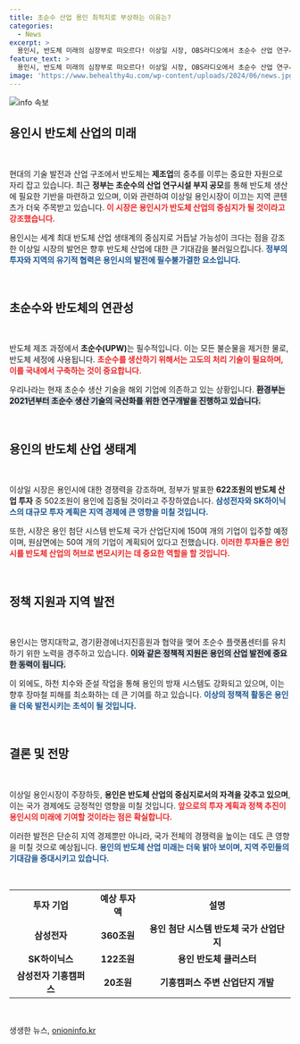 ```yaml
---
title: 초순수 산업 용인 최적지로 부상하는 이유는?
categories:
  - News
excerpt: >
  용인시, 반도체 미래의 심장부로 떠오르다! 이상일 시장, OBS라디오에서 초순수 산업 연구시설 유치의 입지 강점을 강조하며 622조원의 투자 계획과 150여 개 기업 유치 소식 전해. 클릭하고 자세한 내용을 확인하세요!
feature_text: >
  용인시, 반도체 미래의 심장부로 떠오르다! 이상일 시장, OBS라디오에서 초순수 산업 연구시설 유치의 입지 강점을 강조하며 622조원의 투자 계획과 150여 개 기업 유치 소식 전해. 클릭하고 자세한 내용을 확인하세요!
image: 'https://www.behealthy4u.com/wp-content/uploads/2024/06/news.jpg'
---
```


<p><img src="https://www.behealthy4u.com/wp-content/uploads/2024/06/news.jpg" alt="info 속보" /></p>

<h2 data-ke-size="size26">용인시 반도체 산업의 미래</h2>

<p data-ke-size="size16">&nbsp;</p>

<p>현대의 기술 발전과 산업 구조에서 반도체는 <b>제조업</b>의 중추를 이루는 중요한 자원으로 자리 잡고 있습니다. 최근 <strong>정부는 초순수의 산업 연구시설 부지 공모</strong>를 통해 반도체 생산에 필요한 기반을 마련하고 있으며, 이와 관련하여 이상일 용인시장이 이끄는 지역 콘텐츠가 더욱 주목받고 있습니다. <b><span style="color: #ee2323;">이 시장은 용인시가 반도체 산업의 중심지가 될 것이라고 강조했습니다.</span></b> </p>

<p>용인시는 세계 최대 반도체 산업 생태계의 중심지로 거듭날 가능성이 크다는 점을 강조한 이상일 시장의 발언은 향후 반도체 산업에 대한 큰 기대감을 불러일으킵니다. <b><span style="color: #1a5490;">정부의 투자와 지역의 유기적 협력은 용인시의 발전에 필수불가결한 요소입니다.</span></b> </p>

<p data-ke-size="size16">&nbsp;</p>

<h2 data-ke-size="size26">초순수와 반도체의 연관성</h2>

<p data-ke-size="size16">&nbsp;</p>

<p>반도체 제조 과정에서 <b>초순수(UPW)</b>는 필수적입니다. 이는 모든 불순물을 제거한 물로, 반도체 세정에 사용됩니다. <b><span style="color: #ee2323;">초순수를 생산하기 위해서는 고도의 처리 기술이 필요하며, 이를 국내에서 구축하는 것이 중요합니다.</span></b> </p>

<p>우리나라는 현재 초순수 생산 기술을 해외 기업에 의존하고 있는 상황입니다. <b><span style="background-color: #21538527;">환경부는 2021년부터 초순수 생산 기술의 국산화를 위한 연구개발을 진행하고 있습니다.</span></b> </p>

<p data-ke-size="size16">&nbsp;</p>

<h2 data-ke-size="size26">용인의 반도체 산업 생태계</h2>

<p data-ke-size="size16">&nbsp;</p>

<p>이상일 시장은 용인시에 대한 경쟁력을 강조하며, 정부가 발표한 <strong>622조원의 반도체 산업 투자</strong> 중 502조원이 용인에 집중될 것이라고 주장하였습니다. <b><span style="color: #1a5490;">삼성전자와 SK하이닉스의 대규모 투자 계획은 지역 경제에 큰 영향을 미칠 것입니다.</span></b> </p>

<p>또한, 시장은 용인 첨단 시스템 반도체 국가 산업단지에 150여 개의 기업이 입주할 예정이며, 원삼면에는 50여 개의 기업이 계획되어 있다고 전했습니다. <b><span style="color: #ee2323;">이러한 투자들은 용인시를 반도체 산업의 허브로 변모시키는 데 중요한 역할을 할 것입니다.</span></b> </p>

<p data-ke-size="size16">&nbsp;</p>

<h2 data-ke-size="size26">정책 지원과 지역 발전</h2>

<p data-ke-size="size16">&nbsp;</p>

<p>용인시는 명지대학교, 경기환경에너지진흥원과 협약을 맺어 초순수 플랫폼센터를 유치하기 위한 노력을 경주하고 있습니다. <b><span style="background-color: #21538527;">이와 같은 정책적 지원은 용인의 산업 발전에 중요한 동력이 됩니다.</span></b> </p>

<p>이 외에도, 하천 치수와 준설 작업을 통해 용인의 방재 시스템도 강화되고 있으며, 이는 향후 장마철 피해를 최소화하는 데 큰 기여를 하고 있습니다. <b><span style="color: #1a5490;">이상의 정책적 활동은 용인을 더욱 발전시키는 초석이 될 것입니다.</span></b> </p>

<p data-ke-size="size16">&nbsp;</p>

<h2 data-ke-size="size26">결론 및 전망</h2>

<p data-ke-size="size16">&nbsp;</p>

<p>이상일 용인시장이 주장하듯, <strong>용인은 반도체 산업의 중심지로서의 자격을 갖추고 있으며</strong>, 이는 국가 경제에도 긍정적인 영향을 미칠 것입니다. <b><span style="color: #ee2323;">앞으로의 투자 계획과 정책 추진이 용인시의 미래에 기여할 것이라는 점은 확실합니다.</span></b> </p>

<p>이러한 발전은 단순히 지역 경제뿐만 아니라, 국가 전체의 경쟁력을 높이는 데도 큰 영향을 미칠 것으로 예상됩니다. <b><span style="color: #1a5490;">용인의 반도체 산업 미래는 더욱 밝아 보이며, 지역 주민들의 기대감을 증대시키고 있습니다.</span></b></p>

<p data-ke-size="size16">&nbsp;</p>

<table style="width: 100%; border-collapse: collapse;">
  <tr>
    <td style="text-align: center; height: 17px;"><b>투자 기업</b></td>
    <td style="text-align: center; height: 17px;"><b>예상 투자액</b></td>
    <td style="text-align: center; height: 17px;"><b>설명</b></td>
  </tr>
  <tr>
    <td style="text-align: center; height: 17px;"><b>삼성전자</b></td>
    <td style="text-align: center; height: 17px;"><b>360조원</b></td>
    <td style="text-align: center; height: 17px;"><b>용인 첨단 시스템 반도체 국가 산업단지</b></td>
  </tr>
  <tr>
    <td style="text-align: center; height: 17px;"><b>SK하이닉스</b></td>
    <td style="text-align: center; height: 17px;"><b>122조원</b></td>
    <td style="text-align: center; height: 17px;"><b>용인 반도체 클러스터</b></td>
  </tr>
  <tr>
    <td style="text-align: center; height: 17px;"><b>삼성전자 기흥캠퍼스</b></td>
    <td style="text-align: center; height: 17px;"><b>20조원</b></td>
    <td style="text-align: center; height: 17px;"><b>기흥캠퍼스 주변 산업단지 개발</b></td>
  </tr>
</table>

<p data-ke-size="size16">&nbsp;</p>
생생한 뉴스, <a href="https://onioninfo.kr" rel="dofollow">onioninfo.kr</a>


